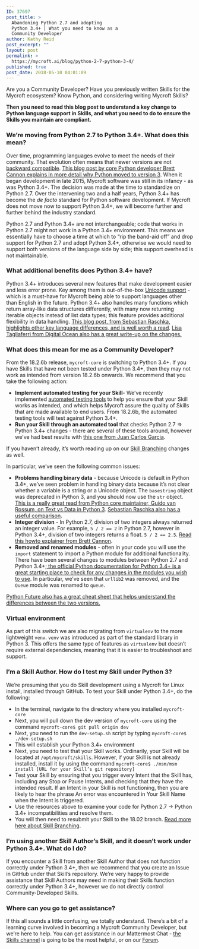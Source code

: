 ```yaml
---
ID: 37697
post_title: >
  Abandoning Python 2.7 and adopting
  Python 3.4+ | What you need to know as a
  Community Developer
author: Kathy Reid
post_excerpt: ""
layout: post
permalink: >
  https://mycroft.ai/blog/python-2-7-python-3-4/
published: true
post_date: 2018-05-10 04:01:09
---
```

Are you a Community Developer? Have you previously written Skills for the Mycroft ecosystem? Know Python, and considering writing Mycroft Skills?

<strong>Then you need to read this blog post to understand a key change to Python language support in Skills, and what you need to do to ensure the Skills you maintain are compliant.</strong>
<h3>We’re moving from Python 2.7 to Python 3.4+. What does this mean?</h3>
Over time, programming languages evolve to meet the needs of their community. That evolution often means that newer versions are not <a href="https://en.wikipedia.org/wiki/Backward_compatibility">backward compatible</a><span style="font-weight: 400;">. <a href="https://snarky.ca/why-python-3-exists/">This blog post by core Python developer Brett Cannon explains in more detail why Python moved to version 3</a>. When it began development in late 2015, Mycroft software was still in its infancy - as was Python 3.4+. The decision was made at the time to standardize on Python 2.7. Over the intervening two and a half years, Python 3.4+ has become the <em>de facto</em> standard for Python software development. If Mycroft does not move now to support Python 3.4+, we will become further and further behind the industry standard.</span>

Python 2.7 and Python 3.4+ are not interchangeable; code that works in Python 2.7 might not work in a Python 3.4+ environment. This means we essentially have to choose a time at which to “rip the band-aid off” and drop support for Python 2.7 and adopt Python 3.4+, otherwise we would need to support both versions of the language side by side; this support overhead is not maintainable.
<h3>What additional benefits does Python 3.4+ have?</h3>
Python 3.4+ introduces several new features that make development easier and less error prone. Key among them is out-of-the-box <a href="https://docs.python.org/3/howto/unicode.html">Unicode support</a> - which is a must-have for Mycroft being able to support languages other than English in the future. Python 3.4+ also handles many functions which return array-like data structures differently, with many now returning iterable objects instead of list data types; this feature provides additional flexibility in data handling. <a href="http://sebastianraschka.com/Articles/2014_python_2_3_key_diff.html"><span style="font-weight: 400;">This blog post, from Sebastian Raschka, highlights other key language differences, and is well worth a read</span></a>. <a href="https://www.digitalocean.com/community/tutorials/python-2-vs-python-3-practical-considerations-2">Lisa Tagliaferri from Digital Ocean also has a great write-up on the changes.</a>
<h3>What does this mean for me as a Community Developer?</h3>
From the 18.2.6b release, <code>mycroft-core</code> is switching to Python 3.4+. If you have Skills that have not been tested under Python 3.4+, then they may not work as intended from version 18.2.6b onwards. We recommend that you take the following action:
<ul>
 	<li><strong>Implement automated testing for your Skill</strong>- We’ve recently implemented <a href="https://mycroft.ai/documentation/skills/automatic-testing/">automated testing tools</a> to help you ensure that your Skill works as intended, and which helps Mycroft assure the quality of Skills that are made available to end users. From 18.2.6b, the automated testing tools will test against Python 3.4+.</li>
 	<li><strong>Run your Skill through an automated tool</strong> that checks Python 2.7 =&gt; Python 3.4+ changes - there are several of these tools around, however we’ve had best results with <a href="http://www.pythonconverter.com/">this one from Juan Carlos Garcia</a>.</li>
</ul>
If you haven’t already, it’s worth reading up on our <a href="https://mycroft.ai/blog/skill-branching-18-02/">Skill Branching</a> changes as well.

In particular, we’ve seen the following common issues:
<ul>
 	<li><strong>Problems handling binary data</strong> - because Unicode is default in Python 3.4+, we’ve seen problem in handling binary data because it’s not clear whether a variable is a string or a Unicode object. The <code>basestring</code> object was deprecated in Python 3, and you should now use the <code>str</code> object. <a href="https://docs.python.org/3/whatsnew/3.0.html#text-vs-data-instead-of-unicode-vs-8-bit">This is a really great read from Python core maintainer, Guido van Rossum, on Text vs Data in Python 3</a>. <a href="http://sebastianraschka.com/Articles/2014_python_2_3_key_diff.html#unicode">Sebastian Raschka also has a useful comparison</a>.</li>
 	<li><strong>Integer division</strong> - In Python 2.7, division of two integers always returned an integer value. For example, <code>5 / 2 == 2</code> in Python 2.7, however in Python 3.4+, division of two integers returns a float. <code>5 / 2 == 2.5</code>. <a href="https://docs.python.org/3/howto/pyporting.html#division">Read this howto explainer from Brett Cannon</a>.</li>
 	<li><strong>Removed and renamed modules</strong> - often in your code you will use the <code>import</code> statement to import a Python module for additional functionality. There have been several changes to modules between Python 2.7 and Python 3.4+;<a href="https://docs.python.org/3.4/whatsnew/3.4.html#improved-modules"> the official Python documentation for Python 3.4+ is a great starting place to check for any changes in the modules you wish to use</a>. In particular, we’ve seen that <code>urllib2</code> was removed, and the <code>Queue</code> module was renamed to <code>queue</code>.</li>
</ul>
<a href="http://python-future.org/compatible_idioms.html">Python Future also has a great cheat sheet that helps understand the differences between the two versions. </a>
<h3><strong>Virtual environment</strong></h3>
As part of this switch we are also migrating from <code>virtualenv</code> to the more lightweight <code>venv</code>. <code>venv</code> was introduced as part of the standard library in Python 3. This offers the same type of features as <code>virtualenv</code> but doesn’t require external dependencies, meaning that it is easier to troubleshoot and support.
<h3><strong>I’m a Skill Author. How do I test my Skill under Python 3? </strong></h3>
We’re presuming that you do Skill development using a Mycroft for Linux install, installed through GitHub. To test your Skill under Python 3.4+, do the following:
<ul>
 	<li>In the terminal, navigate to the directory where you installed <code>mycroft-core</code></li>
 	<li>Next, you will pull down the dev version of <code>mycroft-core</code> using the command <code>mycroft-core$ git pull origin dev<code></code></code></li>
 	<li>Next, you need to run the <code>dev-setup.sh</code> script by typing <code>mycroft-core$ ./dev-setup.sh</code></li>
 	<li>This will establish your Python 3.4+ environment</li>
 	<li>Next, you need to test that your Skill works. Ordinarily, your Skill will be located at <code>/opt/mycroft/skills</code>. However, if your Skill is not already installed, install it by using the command <code>mycroft-core$ ./msm/msm install [URL for your Skill’s git repository]</code></li>
 	<li style="font-weight: 400;"><span style="font-weight: 400;">Test your Skill by ensuring that you trigger every Intent that the Skill has, including any Stop or Pause Intents, and checking that they have the intended result. If an Intent in your Skill is not functioning, then you are likely to hear the phrase </span><span style="font-weight: 400;">An error was encountered in Your Skill Name</span><span style="font-weight: 400;"> when the Intent is triggered. </span></li>
 	<li>Use the resources above to examine your code for Python 2.7 -&gt; Python 3.4+ incompatibilities and resolve them.</li>
 	<li>You will then need to resubmit your Skill to the 18.02 branch. <a href="https://mycroft.ai/blog/skill-branching-18-02/">Read more here about Skill Branching</a>.</li>
</ul>
<h3><strong>I’m using another Skill Author’s Skill, and it doesn’t work under Python 3.4+. What do I do? </strong></h3>
If you encounter a Skill from another Skill Author that does not function correctly under Python 3.4+, then we recommend that you create an Issue in GitHub under that Skill’s repository. We’re very happy to provide assistance that Skill Authors may need in making their Skills function correctly under Python 3.4+, however we do not directly control Community-Developed Skills.
<h3><strong>Where can you go to get assistance? </strong></h3>
If this all sounds a little confusing, we totally understand. There’s a bit of a learning curve involved in becoming a Mycroft Community Developer, but we’re here to help. You can get assistance in our Mattermost Chat - <a href="https://chat.mycroft.ai/community/channels/skills">the Skills channel</a> is going to be the most helpful, or on our <a href="https://community.mycroft.ai">Forum</a>.